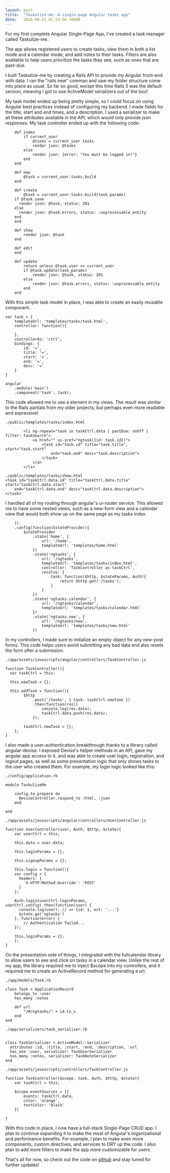 ```yaml
---
layout: post
title:  "Taskulize-me: A single-page Angular tasks app"
date:   2016-08-21 01:53:56 +0000
---
```



For my first complete Angular Single-Page App, I've created a task manager called Taskulize-me. 

The app allows registered users to create tasks, view them in both a list mode and a calendar mode, and add notes to their tasks. Filters are also available to help users prioritize the tasks they see, such as ones that are past-due.

I built Taskulize-me by creating a Rails API to provide my Angular front-end with data. I ran the "rails new" comman and saw my folder structure come into place as usual. So far so good, except this time Rails 5 was the default version, meaning I got to use ActiveModel serializers out of the box!

My task model ended up being pretty simple, so I could focus on using Angular best practices instead of configuring my backend. I made fields for the title, start and end times, and a description. I used a serializer to make all these attributes available in the API, which would only provide json responses. My task controller ended up with the following code:

```
	def index
		if current_user
			@tasks = current_user.tasks
			render json: @tasks
		else
			render json: {error: "You must be logged in!"}
		end
	end

	def new
		@task = current_user.tasks.build
	end

	def create
		@task = current_user.tasks.build(task_params)
    if @task.save
      render json: @task, status: 201
    else
      render json: @task.errors, status: :unprocessable_entity
    end
	end

	def show
		render json: @task
	end

	def edit
	end

	def update
		return unless @task.user == current_user
		if @task.update(task_params)
			render json: @task, status: 201
		else
			render json: @task.errors, status: :unprocessable_entity
		end
	end
```

With this simple task model in place, I was able to create an easily reusable component. 

```
var task = {
	templateUrl: 'templates/tasks/task.html',
	controller: function(){

	},
	controllerAs: 'ctrl',
	bindings: {
		id: '=',
		title: '=',
		start: '=',
		end: '=',
		desc: '='
	}
}

angular
	.module('main')
	.component('task', task);
```

This code allowed me to use a <task> element in my views. The result was similar to the Rails partials from my older projects, but perhaps even more readable and expressive!

```
./public/templates/tasks/index.html

		<li ng-repeat="task in taskCtrl.data | pastDue: onOff | filter: taskSearch">
			<a href="" ui-sref="ngtask({id: task.id})">
				<task id="task.id" title="task.title", start="task.start" 
					end="task.end" desc="task.description">
				</task>
			</a>
		</li>
		
./public/templates/tasks/show.html
<task id="taskCtrl.data.id" title="taskCtrl.data.title" start="taskCtrl.data.start"
	end="taskCtrl.data.end" desc="taskCtrl.data.description">
</task>

```
I handled all of my routing through angular's ui-router service. This allowed me to have some nested views, such as a new-form view and a calendar view that would both show up on the same page as my tasks index.

```
	])
	.config(function($stateProvider){
		$stateProvider
			.state('home', {
				url: '/home',
				templateUrl: 'templates/home.html'
			})
			.state('ngtasks', {
				url: '/ngtasks',
				templateUrl: 'templates/tasks/index.html',
				controller: 'TaskController as taskCtrl',
				resolve: {
					task: function($http, $stateParams, Auth){
						return $http.get('/tasks');
					}
				}
			})
			.state('ngtasks.calendar', {
				url: '/ngtasks/calendar',
				templateUrl: 'templates/tasks/calendar.html'
			})
			.state('ngtasks.new', {
				url: '/ngtasks/new',
				templateUrl: 'templates/tasks/new.html'			
			})

```

In my controllers, I made sure to initialize an empty object for any new-post forms. This code helps users avoid submitting any bad data and also resets the form after a submission.

```
./app/assets/javascripts/angular/controllers/TaskController.js

function TaskController(){
  var taskCtrl = this;

  this.newTask = {};
	
  this.addTask = function(){
		$http
			.post('/tasks', { task: taskCtrl.newTask })
			.then(function(res){
				console.log(res.data);
				taskCtrl.data.push(res.data);
			});
		
		taskCtrl.newTask = {};
	};
}
```

I also made a user-authentication breakthrough thanks to a library called angular-devise. I exposed Devise's helper methods in an API, gave my angular app access to it, and was able to create user login, registration, and logout pages, as well as some presentation logic that only shows tasks to the user who created them. For example, my login logic looked like this:

```
./config/application.rb

module TaskulizeMe

    config.to_prepare do
      DeviseController.respond_to :html, :json
    end
		
end

./app/assets/javascripts/angular/controllers/UserController.js

function UserController(user, Auth, $http, $state){
	var userCtrl = this;

	this.data = user.data;

	this.loginParams = {};

	this.signupParams = {};

	this.login = function(){
    var config = {
      headers: {
        'X-HTTP-Method-Override': 'POST'
      }
    };

    Auth.login(userCtrl.loginParams, userCtrl.config).then(function(user) {
      console.log(user); // => {id: 1, ect: '...'}
      $state.go('ngtasks')
    }, function(error) {
        // Authentication failed...
    });

    this.loginParams = {};
	};
}

```

On the presentation side of things, I integrated with the fullcalendar library to allow users to see and click on tasks in a calendar view. Unlike the rest of my app, the library required me to inject $scope into my controllers, and it required me to create an ActiveRecord method for generating a url. 

```
./app/models/Task.rb

class Task < ApplicationRecord
	belongs_to :user
	has_many :notes

	def url
		"/#/ngtasks/" + id.to_s
	end
end

./app/serializers/task_serializer.rb


class TaskSerializer < ActiveModel::Serializer
  attributes :id, :title, :start, :end, :description, :url
  has_one :user, serializer: TaskUserSerializer
  has_many :notes, serializer: TaskNoteSerializer
end

./app/assets/javascripts/controllers/TaskController.js

function TaskController($scope, task, Auth, $http, $state){
	var taskCtrl = this;

	$scope.eventSources = [{
		events: taskCtrl.data,
		color: 'orange',
		textColor: 'black'
	}]
	
}
```
With this code in place, I now have a full-stack Single-Page CRUD app. I plan to continue expanding it to make the most of Angular's organizational and performance benefits. For example, I plan to make even more components, custom directives, and services to DRY up the code. I also plan to add more filters to make the app more customizable for users.


That's all for now, so check out the code on [github](https://github.com/vinvasir/taskulize-me) and stay tuned for further updates!
